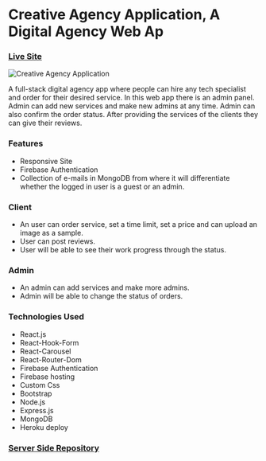 # Creative Agency Application, A Digital Agency Web Ap

### [Live Site](https://creative-agency-explore.web.app/)

![Creative Agency Application](https://i.imgur.com/pdpy8um.png)

A full-stack digital agency app where people can hire any tech specialist and order for their desired service. In this web app there is an admin panel. Admin can add new services and make new admins at any time. Admin can also confirm the order status. After providing the services of the clients they can give their reviews.

### Features
- Responsive Site
- Firebase Authentication
- Collection of e-mails in MongoDB from where it will differentiate whether the logged in user is a guest or an admin.

### Client 
- An user can order service, set a time limit, set a price and can upload an image as a sample.
- User can post reviews.
- User will be able to see their work progress through the status.

### Admin
- An admin can add services and make more admins.
- Admin will be able to change the status of orders.

### Technologies Used 
- React.js
- React-Hook-Form
- React-Carousel
- React-Router-Dom
- Firebase Authentication
- Firebase hosting
- Custom Css
- Bootstrap
- Node.js
- Express.js
- MongoDB
- Heroku deploy

### [Server Side Repository](https://github.com/faizkhan01/creative-agency-server)
